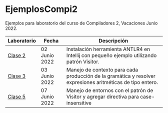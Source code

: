 # EjemplosCompi2
Ejemplos para laboratorio del curso de Compiladores 2, Vacaciones Junio 2022.

|Laboratorio|Fecha|Descripción|
|--|--|--|
|[Clase 2](EjemploLab2/)|02 Junio 2022|Instalación herramienta ANTLR4 en Intellij con pequeño ejemplo utilizando patrón Visitor.|
|[Clase 3](EjemploClase3/)|03 Junio 2022|Manejo de contexto para cada producción de la gramática y resolver expresiones aritméticas de tipo entero.|
|[Clase 5](EjemploClase3/)|07 Junio 2022|Manejo de entornos con el patrón de Visitor y agregar directiva para case-insensitive|